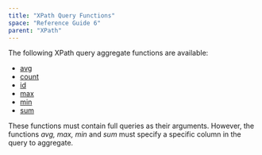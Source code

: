 ```yaml
---
title: "XPath Query Functions"
space: "Reference Guide 6"
parent: "XPath"
---
```



The following XPath query aggregate functions are available:

*   [avg](XPath+avg)
*   [count](XPath+count)
*   [id](XPath+id)
*   [max](XPath+max)
*   [min](XPath+min)
*   [sum](XPath+sum)

These functions must contain full queries as their arguments. However, the functions _avg, max, min_ and _sum_ must specify a specific column in the query to aggregate.

